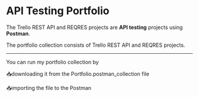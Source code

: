 # API Testing Portfolio
The Trello REST API and REQRES projects are **API testing** projects using **Postman**.

The portfolio collection consists of Trello REST API and REQRES projects.

---
You can run my portfolio collection by 

📥downloading it from the Portfolio.postman_collection file

📥importing the file to the Postman

